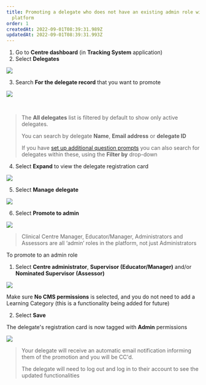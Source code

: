 ```yaml
---
title: Promoting a delegate who does not have an existing admin role within the
  platform
order: 1
createdAt: 2022-09-01T08:39:31.989Z
updatedAt: 2022-09-01T08:39:31.993Z
---
```

1. Go to **Centre dashboard** (in **Tracking System** application) 
2. Select **Delegates**​

![](/img/registering-delegates-1.png)

3. Search **For the delegate record** that you want to promote

![](/img/cm-ca_delegate-filters.png)

​

> The **All delegates** list is filtered by default to show only active delegates.  ​
>
> You can search by delegate ​**Name**, **Email address** or **delegate ID​**
>
> If you have [set up additional question prompts](/user-guide/centremanager/02-centre-management/configuring-centre-details/managing-registration-prompts) you can also search for delegates within these, using the **Filter by** drop-down​

4. Select **Expand** to view the delegate registration card

![](/img/cm-ca_expand-delegate-registration-card.png)

5. ​Select **Manage** **delegate**​

![](/img/cm-ca_delegate-registration-card_without-admin-permissions_manage-delegate-button.png)

6. Select **Promote to admin​**

![](/img/cm-ca_delegate-registration-card_manage_promote-to-admin.png)

> Clinical Centre Manager, Educator/Manager, Administrators and Assessors are all ‘admin’ roles in the platform, not just Administrators​

To promote to an admin role​

1. Select **Centre administrator**, **Supervisor (Educator/Manager)** and/or **Nominated Supervisor** **(Assessor)​**

![](/img/cm-ca_promote-delegate_with-cm.png)

​Make sure **No CMS permissions** is selected, and you do not need to add a Learning Category (this is a functionality being added for future)​

2. Select **Save**​

The delegate's registration card is now tagged with **Admin** permissions ​

![](/img/cm-ca_delegate-registration-card_with-admin-permissions_tag.png)

> ​Your delegate will receive an automatic email notification informing them of the promotion and you will be CC'd.​
>
> The delegate will need to log out and log in to their account to see the updated functionalities​
